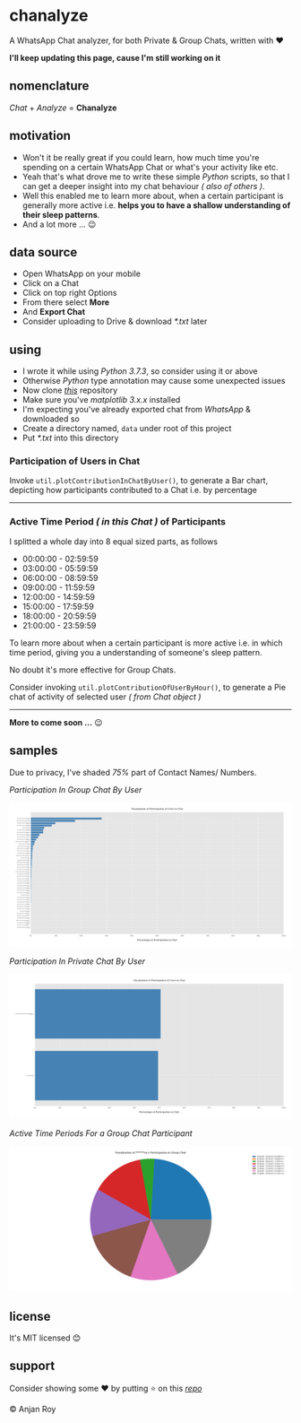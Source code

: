 # chanalyze
A WhatsApp Chat analyzer, for both Private & Group Chats, written with :heart:

**I'll keep updating this page, cause I'm still working on it**

## nomenclature
*Chat* + *Analyze* = **Chanalyze**
## motivation
- Won't it be really great if you could learn, how much time you're spending on a certain WhatsApp Chat or what's your activity like etc.
- Yeah that's what drove me to write these simple *Python* scripts, so that I can get a deeper insight into my chat behaviour _( also of others )_.
- Well this enabled me to learn more about, when a certain participant is generally more active i.e. **helps you to have a shallow understanding of their sleep patterns**.
- And a lot more ... :wink:
## data source
- Open WhatsApp on your mobile
- Click on a Chat
- Click on top right Options
- From there select **More**
- And **Export Chat**
- Consider uploading to Drive & download _*.txt_ later
## using
- I wrote it while using *Python 3.7.3*, so consider using it or above
- Otherwise *Python* type annotation may cause some unexpected issues
- Now clone _[this](https://github.com/itzmeanjan/chanalyze)_ repository
- Make sure you've _matplotlib 3.x.x_ installed
- I'm expecting you've already exported chat from _WhatsApp_ & downloaded so
- Create a directory named, `data` under root of this project
- Put _*.txt_ into this directory
### Participation of Users in Chat
Invoke `util.plotContributionInChatByUser()`, to generate a Bar chart, depicting how participants contributed to a Chat i.e. by percentage

---

### Active Time Period _( in this Chat )_ of Participants
I splitted a whole day into 8 equal sized parts, as follows
- 00:00:00 - 02:59:59
- 03:00:00 - 05:59:59
- 06:00:00 - 08:59:59
- 09:00:00 - 11:59:59
- 12:00:00 - 14:59:59
- 15:00:00 - 17:59:59
- 18:00:00 - 20:59:59
- 21:00:00 - 23:59:59

To learn more about when a certain participant is more active i.e. in which time period, giving you a understanding of someone's sleep pattern.

No doubt it's more effective for Group Chats.

Consider invoking `util.plotContributionOfUserByHour()`, to generate a Pie chat of activity of selected user _( from Chat object )_

---

**More to come soon ...** :wink:

## samples
Due to privacy, I've shaded _75%_ part of Contact Names/ Numbers.

*Participation In Group Chat By User*

![participationInGroupChatByUser](../plots/participationInGroupChatByUser.png)

*Participation In Private Chat By User*

![participationInPrivateChatByUser](../plots/participationInPrivateChatByUser.png)

*Active Time Periods For a Group Chat Participant*

![activityOfAParticipant](../plots/contributionInGroupChatOf*******oyByHour.png)

## license
It's MIT licensed :blush:
## support
Consider showing some :heart: by putting :star: on this _[repo](https://github.com/itzmeanjan/chanalyze)_

:copyright: Anjan Roy
